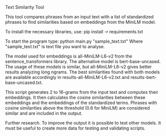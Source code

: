 Text Similarity Tool


This tool compares phrases from an input text with a list of standardized phrases to find similarities based on embeddings from the MiniLM model.

To install the necessary libraries, use: pip install -r requirements.txt   

To start the program type: python main.py "sample_text.txt"
Where "sample_text.txt" is text file you want to analyse.

The model used for embeddings is all-MiniLM-L6-v2 from the sentence_transformers library. The alternative model is bert-base-uncased. The usage of these models is similar,
but all-MiniLM-L6-v2 gives better results analyzing long ngrams. The best similarities found with both models are available accordingly in results-all-MiniLM-L6-v2.txt and results-bert-base-uncased.txt. 

This script generates 2 to 16-grams from the input text and computes their embeddings. It then calculates the cosine similarities between these embeddings and the embeddings of the standardized terms. Phrases with cosine similarities above the threshold (0.6 for MiniLM) are considered similar and are included in the output.

Further research. To improve the output it is possible to test other models. It must be useful to create more data for testing and validating scripts.